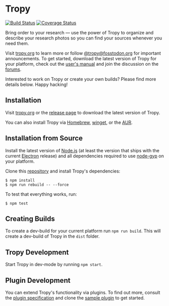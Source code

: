 Tropy
=====
[![Build Status](https://github.com/tropy/tropy/actions/workflows/ci.yml/badge.svg)](https://github.com/tropy/tropy/actions/workflows/ci.yml)
[![Coverage Status](https://coveralls.io/repos/github/tropy/tropy/badge.svg?branch=master)](https://coveralls.io/github/tropy/tropy)

Bring order to your research —
use the power of Tropy to organize and describe your research photos
so you can find your sources whenever you need them.

Visit [tropy.org][] to learn more
or follow [@tropy@fosstodon.org][] for important announcements.
To get started, download the latest version of Tropy for your platform,
check out the [user's manual][docs] and join the discussion on the [forums][].

Interested to work on Tropy or create your own builds?
Please find more details below.
Happy hacking!

[tropy.org]: https://tropy.org
[@tropy@fosstodon.org]: https://fosstodon.org/@tropy
[docs]: https://docs.tropy.org
[forums]: https://forums.tropy.org

Installation
------------
Visit [tropy.org][] or the [release page][]
to download the latest version of Tropy.

You can also install Tropy via [Homebrew][], [winget][], or the [AUR][].

[release page]: https://github.com/tropy/tropy/releases/latest
[Homebrew]: https://brew.sh
[winget]: https://winget.run
[AUR]: https://aur.archlinux.org


Installation from Source
------------------------
Install the latest version of [Node.js][]
(at least the version that ships with the current [Electron][] release)
and all dependencies required to use [node-gyp][] on your platform.

Clone this [repository][] and install Tropy's dependencies:

    $ npm install
    $ npm run rebuild -- --force

To test that everything works, run:

    $ npm test

[Node.js]: https://nodejs.org
[Electron]: https://electronjs.org
[node-gyp]: https://www.npmjs.com/package/node-gyp
[repository]: https://github.com/tropy/tropy

Creating Builds
---------------
To create a dev-build for your current platform run `npm run build`.
This will create a dev-build of Tropy in the `dist` folder.

Tropy Development
-----------------
Start Tropy in dev-mode by running `npm start`.

Plugin Development
------------------
You can extend Tropy's functionality via plugins.
To find out more, consult the [plugin specification][]
and clone the [sample plugin][] to get started.

[sample plugin]: https://github.com/tropy/tropy-plugin-example
[plugin specification]: https://github.com/tropy/tropy/blob/master/res/plugins/README.md
